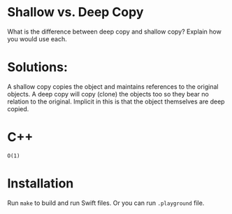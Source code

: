 # Shallow vs. Deep Copy
What is the difference between deep copy and shallow copy? Explain how you would use each.

# Solutions:
  
A shallow copy copies the object and maintains references to the original objects.
A deep copy will copy (clone) the objects too so they bear no relation to the original. Implicit in this is that the object themselves are deep copied. 

# C++
```
O(1)
```

# Installation
Run `make` to build and run Swift files. Or you can run `.playground` file.